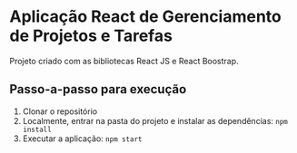 # Aplicação React de Gerenciamento de Projetos e Tarefas

Projeto criado com as bibliotecas React JS e React Boostrap.

## Passo-a-passo para execução

1. Clonar o repositório
2. Localmente, entrar na pasta do projeto e instalar as dependências:
   `
   npm install
   `
3. Executar a aplicação:
   `
   npm start
   `
